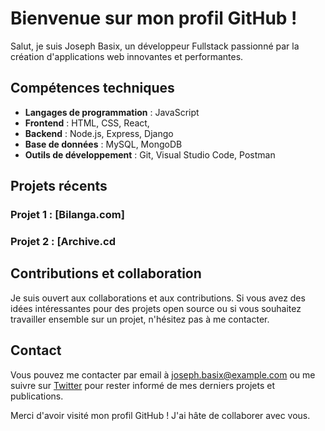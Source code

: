 # Bienvenue sur mon profil GitHub !

Salut, je suis Joseph Basix, un développeur Fullstack passionné par la création d'applications web innovantes et performantes. 

## Compétences techniques

- **Langages de programmation** : JavaScript
- **Frontend** : HTML, CSS, React,
- **Backend** : Node.js, Express, Django
- **Base de données** : MySQL, MongoDB
- **Outils de développement** : Git, Visual Studio Code, Postman

## Projets récents

### Projet 1 : [Bilanga.com]



### Projet 2 : [Archive.cd


## Contributions et collaboration

Je suis ouvert aux collaborations et aux contributions. Si vous avez des idées intéressantes pour des projets open source ou si vous souhaitez travailler ensemble sur un projet, n'hésitez pas à me contacter.

## Contact

Vous pouvez me contacter par email à joseph.basix@example.com ou me suivre sur [Twitter](josephbasix@gmail.com) pour rester informé de mes derniers projets et publications.

Merci d'avoir visité mon profil GitHub ! J'ai hâte de collaborer avec vous.


<!---
joseph-basix/joseph-basix is a ✨ special ✨ repository because its `README.md` (this file) appears on your GitHub profile.
You can click the Preview link to take a look at your changes.
--->

